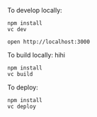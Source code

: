 To develop locally:

```
npm install
vc dev
```

```
open http://localhost:3000
```

To build locally:
hihi

```
npm install
vc build
```

To deploy:

```
npm install
vc deploy
```
